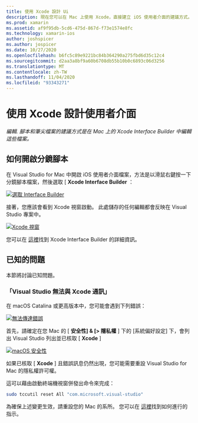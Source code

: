 ```yaml
---
title: 使用 Xcode 設計 Ui
description: 現在您可以在 Mac 上使用 Xcode，直接建立 iOS 使用者介面的建議方式。
ms.prod: xamarin
ms.assetid: af9f95db-5cd6-475d-867d-f73e1574e8fc
ms.technology: xamarin-ios
author: joshspicer
ms.author: jospicer
ms.date: 10/27/2020
ms.openlocfilehash: b6fc5c89e9221bc84b364290a275fbd6d35c12c4
ms.sourcegitcommit: d2aa3a8bf9a60b6708db55b10b0c6893c06d3256
ms.translationtype: MT
ms.contentlocale: zh-TW
ms.lasthandoff: 11/04/2020
ms.locfileid: "93343271"
---
```

# <a name="using-xcode-to-design-user-interfaces"></a>使用 Xcode 設計使用者介面

_編輯. 腳本和筆尖檔案的建議方式是在 Mac 上的 Xcode Interface Builder 中編輯這些檔案。_

## <a name="how-to-open-a-storyboard"></a>如何開啟分鏡腳本 

在 Visual Studio for Mac 中開啟 iOS 使用者介面檔案，方法是以滑鼠右鍵按一下分鏡腳本檔案，然後選取 [ **Xcode Interface Builder** ：

[![選取 Interface Builder](images/select-interface-builder.png)](images/select-interface-builder.png#lightbox)

接著，您應該會看到 Xcode 視窗啟動。 此處儲存的任何編輯都會反映在 Visual Studio 專案中。

[![Xcode 視窗](images/xcode.png)](images/xcode.png#lightbox)

您可以在 [這裡](https://developer.apple.com/xcode/interface-builder/)找到 Xcode Interface Builder 的詳細資訊。

## <a name="known-problems"></a>已知的問題

本節將討論已知問題。

### <a name="visual-studio-could-not-communicate-with-xcode"></a>「Visual Studio 無法與 Xcode 通訊」

在 macOS Catalina 或更高版本中，您可能會遇到下列錯誤：

[![無法傳達錯誤](images/could-not-communicate.png)](images/could-not-communicate.png#lightbox)

首先，請確定在您 Mac 的 [ **安全性] & [> 隱私權** ] 下的 [系統偏好設定] 下，會列出 Visual Studio 列出並已核取 [ **Xcode** ]

[![macOS 安全性](images/macos-security.png)](images/macos-security.png#lightbox)

如果已核取 [ **Xcode** ] 且錯誤訊息仍然出現，您可能需要重設 Visual Studio for Mac 的隱私權許可權。

這可以藉由啟動終端機視窗併發出命令來完成：

```bash
sudo tccutil reset All "com.microsoft.visual-studio"
```

為確保上述變更生效，請重設您的 Mac 的系所。 您可以在 [這裡](https://support.apple.com/HT204063)找到如何進行的指示。
